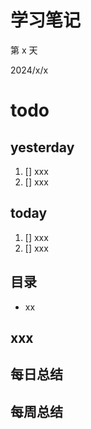 # 学习笔记

第 x 天

2024/x/x

# todo

## yesterday

1. [] xxx
2. [] xxx

## today

1. [] xxx
2. [] xxx

## 目录

- xx

## xxx

## 每日总结

## 每周总结
